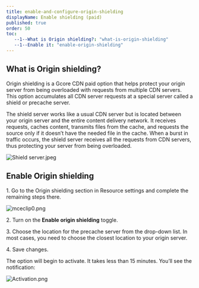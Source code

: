 ```yaml
---
title: enable-and-configure-origin-shielding
displayName: Enable shielding (paid)
published: true
order: 50
toc:
   --1--What is Origin shielding?: "what-is-origin-shielding"
   --1--Enable it: "enable-origin-shielding"
---
```



What is Origin shielding?
-------------------------

Origin shielding is a Gcore CDN paid option that helps protect your origin server from being overloaded with requests from multiple CDN servers. This option accumulates all CDN server requests at a special server called a shield or precache server.

The shield server works like a usual CDN server but is located between your origin server and the entire content delivery network. It receives requests, caches content, transmits files from the cache, and requests the source only if it doesn’t have the needed file in the cache. When a burst in traffic occurs, the shield server receives all the requests from CDN servers, thus protecting your server from being overloaded.

<img src="https://support.gcore.com/hc/article_attachments/9421139226769/Shield_server.jpeg" alt="Shield server.jpeg">

Enable Origin shielding
-----------------------

1\. Go to the Origin shielding section in Resource settings and complete the remaining steps there.

<img src="https://support.gcore.com/hc/article_attachments/13341830161809" alt="mceclip0.png">

2\. Turn on the **Enable origin shielding** toggle.

3\. Choose the location for the precache server from the drop-down list. In most cases, you need to choose the closest location to your origin server.

4\. Save changes.

The option will begin to activate. It takes less than 15 minutes. You’ll see the notification:

<img src="https://support.gcore.com/hc/article_attachments/9421163382289/Activation.png" alt="Activation.png">